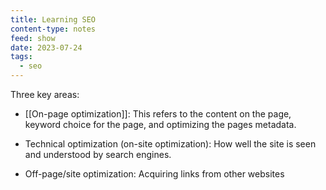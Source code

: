 ```yaml
---
title: Learning SEO
content-type: notes
feed: show
date: 2023-07-24
tags:
  - seo
---
```


Three key areas:

- [[On-page optimization]]: This refers to the content on the page, keyword choice for the page, and optimizing the pages metadata.

- Technical optimization (on-site optimization): How well the site is seen and understood by search engines.

- Off-page/site optimization: Acquiring links from other websites